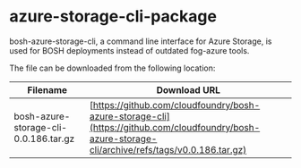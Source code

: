 azure-storage-cli-package
============
bosh-azure-storage-cli, a command line interface for Azure Storage, is used for BOSH deployments instead of outdated fog-azure tools.

The file can be downloaded from the following location:

| Filename                         | Download URL                                                                                                    |
|----------------------------------|-----------------------------------------------------------------------------------------------------------------|
| bosh-azure-storage-cli-0.0.186.tar.gz             | [https://github.com/cloudfoundry/bosh-azure-storage-cli](https://github.com/cloudfoundry/bosh-azure-storage-cli/archive/refs/tags/v0.0.186.tar.gz)                                                        |
